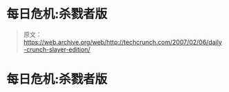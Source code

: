 # 每日危机:杀戮者版 

> 原文：<https://web.archive.org/web/http://techcrunch.com/2007/02/06/daily-crunch-slayer-edition/>

# 每日危机:杀戮者版